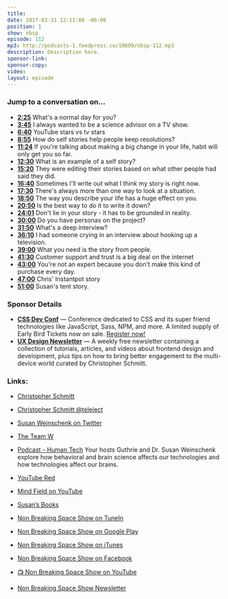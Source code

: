 ```yaml
---
title:
date: 2017-03-31 12:11:00 -06:00
position: 1
show: nbsp
episode: 112
mp3: http://podcasts-1.feedpress.co/10609/nbsp-112.mp3
description: Description here.
sponsor-link:
sponsor-copy:
video:
layout: episode
---
```


### Jump to a conversation on...

* **[2:25](#t=2:25)** What's a normal day for you?
* **[3:45](#t=3:45)** I always wanted to be a science advisor on a TV show.
* **[6:40](#t=6:40)** YouTube stars vs tv stars
* **[8:55](#t=8:55)** How do self stories help people keep resolutions?
* **[11:24](#t=11:24)** If you're talking about making a big change in your life, habit will only get you so far.
* **[12:30](#t=12:30)** What is an example of a self story?
* **[15:20](#t=15:20)** They were editing their stories based on what other people had said they did.
* **[16:40](#t=16:40)** Sometimes I'll write out what I think my story is right now.
* **[17:30](#t=17:30)** There's always more than one way to look at a situation.
* **[18:50](#t=18:50)** The way you describe your life has a huge effect on you.
* **[20:50](#t=20:50)** Is the best way to do it to write it down?
* **[24:01](#t=24:01)** Don't lie in your story - it has to be grounded in reality.
* **[30:00](#t=30:00)** Do you have personas on the project?
* **[31:50](#t=31:50)** What's a deep interview?
* **[36:10](#t=36:10)** I had someone crying in an interview about hooking up a television.
* **[39:00](#t=39:00)** What you need is the story from people.
* **[41:30](#t=41:30)** Customer support and trust is a big deal on the internet
* **[43:00](#t=43:00)** You're not an expert because you don't make this kind of purchase every day.
* **[47:00](#t=47:00)** Chris' Instantpot story
* **[51:00](#t=51:00)** Susan's tent story.


### Sponsor Details

*  **[CSS Dev Conf](http://CSSDevConf.com/?utm_source=nbsptv112&utm_medium=podcast&utm_campaign=cssdevconf2017)** — Conference dedicated to CSS and its super friend technologies like JavaScript, Sass, NPM, and more. A limited supply of Early Bird Tickets now on sale. [Register now!](http://CSSDevConf.com/?utm_source=nbsptv112&utm_medium=podcast&utm_campaign=cssdevconf2017)
* **[UX Design Newsletter](http://uxdesignnewsletter.com/?utm_source=nbsptv112&utm_medium=podcast&utm_campaign=uxdesignnewsletter)** — A weekly free newsletter containing a collection of tutorials, articles, and videos about frontend design and development, plus tips on how to bring better engagement to the multi-device world curated by Christopher Schmitt.

### Links:

* [Christopher Schmitt](http://Christopher.org)
* [Christopher Schmitt @teleject](https://twitter.com/teleject)
* [Susan Weinschenk on Twitter](https://twitter.com/thebrainlady)
* [The Team W](https://www.theteamw.com)
* [Podcast - Human Tech](https://www.humantech.theteamw.com) Your hosts Guthrie and Dr. Susan Weinschenk explore how behavioral and brain science affects our technologies and how technologies affect our brains.
* [YouTube Red](http://youtube.com/red)
* [Mind Field on YouTube](https://www.youtube.com/watch?v=iqKdEhx-dD4&list=PLZRRxQcaEjA4qyEuYfAMCazlL0vQDkIj2)
* [Susan’s Books](https://www.theteamw.com/#books)

* [Non Breaking Space Show on TuneIn](http://tunein.com/radio/Non-Breaking-Space-Show-p885155/)
* [Non Breaking Space Show on Google Play](https://playmusic.app.goo.gl/?ibi=com.google.PlayMusic&isi=691797987&ius=googleplaymusic&link=https://play.google.com/music/m/Iw5ik6iwalo5vmda5rqyrotdney?t%3DNon_Breaking_Space_Show%26pcampaignid%3DMKT-na-all-co-pr-mu-pod-16)
* [Non Breaking Space Show on iTunes](https://itunes.apple.com/ca/podcast/non-breaking-space-show/id507162981?mt=2&ign-mpt=uo%3D4)
* [Non Breaking Space Show on Facebook](https://www.facebook.com/nbsptv)
* [📺 Non Breaking Space Show on YouTube](https://www.youtube.com/channel/UC--mqA75V3CM8hxId0l7e_g?sub_confirmation=1)
* [Non Breaking Space Show Newsletter](http://newsletter.nonbreakingspace.tv/)
